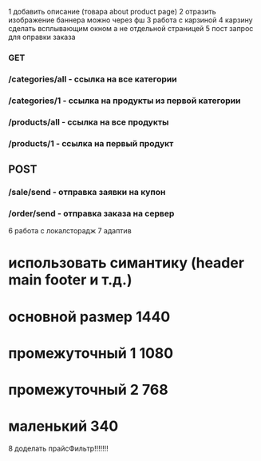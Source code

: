 1 добавить описание (товара about product page) 
2 отразить изображение баннера можно через фш
3 работа с карзиной
4 карзину сделать всплывающим окном а не отдельной страницей
5 пост запрос для оправки заказа
### GET
### /categories/all - ссылка на все категории
### /categories/1   - ссылка на продукты из первой категории
### /products/all   - ссылка на все продукты
### /products/1     - ссылка на первый продукт

## POST
### /sale/send      - отправка заявки на купон
### /order/send     - отправка заказа на сервер

6 работа с локалсторадж
7 адаптив
# использовать симантику (header main footer и т.д.)
# основной размер 1440
# промежуточный 1 1080
# промежуточный 2 768
# маленький 340

8 доделать прайсФильтр!!!!!!!